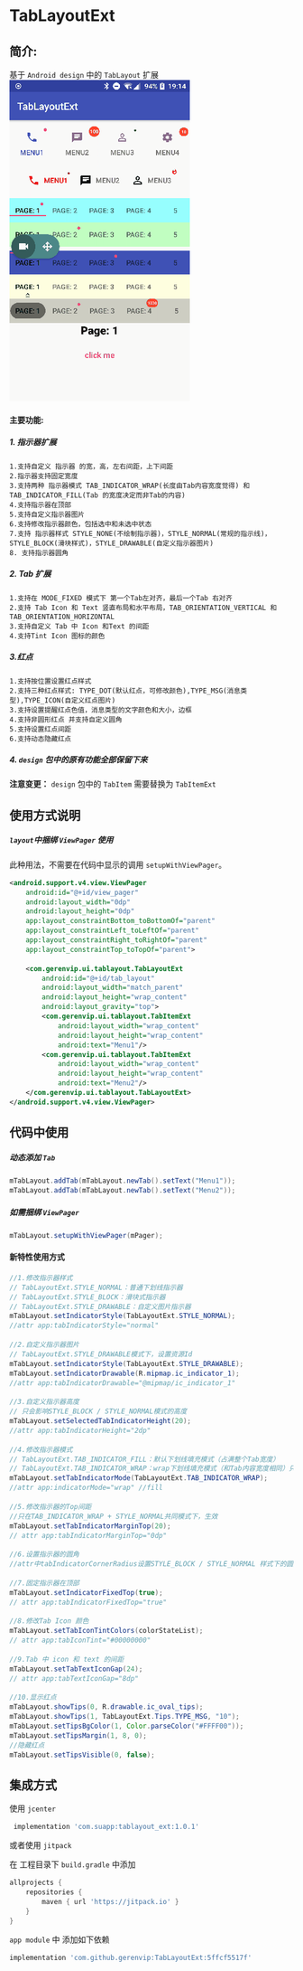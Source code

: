 # TabLayoutExt  

## 简介:  
基于 `Android design` 中的 `TabLayout` 扩展   
 ![](https://github.com/gerenvip/TabLayoutExt/blob/master/demo.gif?raw=true)
   
#### 主要功能:  

##### 1. 指示器扩展
```
1.支持自定义 指示器 的宽，高，左右间距，上下间距
2.指示器支持固定宽度
3.支持两种 指示器模式 TAB_INDICATOR_WRAP(长度由Tab内容宽度觉得) 和 TAB_INDICATOR_FILL(Tab 的宽度决定而非Tab的内容)
4.支持指示器在顶部
5.支持自定义指示器图片
6.支持修改指示器颜色，包括选中和未选中状态
7.支持 指示器样式 STYLE_NONE(不绘制指示器)，STYLE_NORMAL(常规的指示线)，STYLE_BLOCK(滑块样式)，STYLE_DRAWABLE(自定义指示器图片) 
8. 支持指示器圆角

```
##### 2. Tab 扩展
```
1.支持在 MODE_FIXED 模式下 第一个Tab左对齐，最后一个Tab 右对齐
2.支持 Tab Icon 和 Text 竖直布局和水平布局，TAB_ORIENTATION_VERTICAL 和 TAB_ORIENTATION_HORIZONTAL
3.支持自定义 Tab 中 Icon 和Text 的间距
4.支持Tint Icon 图标的颜色
```
##### 3.红点
```
1.支持按位置设置红点样式
2.支持三种红点样式: TYPE_DOT(默认红点，可修改颜色),TYPE_MSG(消息类型),TYPE_ICON(自定义红点图片)
3.支持设置提醒红点色值，消息类型的文字颜色和大小，边框
4.支持非圆形红点 并支持自定义圆角
5.支持设置红点间距
6.支持动态隐藏红点
```
##### 4. `design` 包中的原有功能全部保留下来

**注意变更：** `design` 包中的 `TabItem` 需要替换为 `TabItemExt`  


## 使用方式说明

##### `layout`中捆绑 `ViewPager` 使用

此种用法，不需要在代码中显示的调用 `setupWithViewPager`。

```xml
<android.support.v4.view.ViewPager
    android:id="@+id/view_pager"
    android:layout_width="0dp"
    android:layout_height="0dp"
    app:layout_constraintBottom_toBottomOf="parent"
    app:layout_constraintLeft_toLeftOf="parent"
    app:layout_constraintRight_toRightOf="parent"
    app:layout_constraintTop_toTopOf="parent">

    <com.gerenvip.ui.tablayout.TabLayoutExt
        android:id="@+id/tab_layout"
        android:layout_width="match_parent"
        android:layout_height="wrap_content"
        android:layout_gravity="top">
        <com.gerenvip.ui.tablayout.TabItemExt
            android:layout_width="wrap_content"
            android:layout_height="wrap_content"
            android:text="Menu1"/>
        <com.gerenvip.ui.tablayout.TabItemExt
            android:layout_width="wrap_content"
            android:layout_height="wrap_content"
            android:text="Menu2"/>
    </com.gerenvip.ui.tablayout.TabLayoutExt>
</android.support.v4.view.ViewPager>
```

## 代码中使用

##### 动态添加 `Tab`

```java
mTabLayout.addTab(mTabLayout.newTab().setText("Menu1"));
mTabLayout.addTab(mTabLayout.newTab().setText("Menu2"));

```

##### 如需捆绑 `ViewPager` 

```java
mTabLayout.setupWithViewPager(mPager);
```

#### 新特性使用方式

```java
//1.修改指示器样式
// TabLayoutExt.STYLE_NORMAL：普通下划线指示器
// TabLayoutExt.STYLE_BLOCK：滑块式指示器
// TabLayoutExt.STYLE_DRAWABLE：自定义图片指示器
mTabLayout.setIndicatorStyle(TabLayoutExt.STYLE_NORMAL);
//attr app:tabIndicatorStyle="normal"

//2.自定义指示器图片
// TabLayoutExt.STYLE_DRAWABLE模式下，设置资源Id
mTabLayout.setIndicatorStyle(TabLayoutExt.STYLE_DRAWABLE);
mTabLayout.setIndicatorDrawable(R.mipmap.ic_indicator_1);
//attr app:tabIndicatorDrawable="@mipmap/ic_indicator_1"

//3.自定义指示器高度
// 只会影响STYLE_BLOCK / STYLE_NORMAL模式的高度
mTabLayout.setSelectedTabIndicatorHeight(20);
//attr app:tabIndicatorHeight="2dp"

//4.修改指示器模式
// TabLayoutExt.TAB_INDICATOR_FILL：默认下划线填充模式（占满整个Tab宽度）
// TabLayoutExt.TAB_INDICATOR_WRAP：wrap下划线填充模式（和Tab内容宽度相同）只会影响STYLE_BLOCK / STYLE_NORMAL模式
mTabLayout.setTabIndicatorMode(TabLayoutExt.TAB_INDICATOR_WRAP);
//attr app:indicatorMode="wrap" //fill

//5.修改指示器的Top间距
//只在TAB_INDICATOR_WRAP + STYLE_NORMAL共同模式下，生效
mTabLayout.setTabIndicatorMarginTop(20);
// attr app:tabIndicatorMarginTop="0dp"

//6.设置指示器的圆角
//attr中tabIndicatorCornerRadius设置STYLE_BLOCK / STYLE_NORMAL 样式下的圆角

//7.固定指示器在顶部
mTabLayout.setIndicatorFixedTop(true);
// attr app:tabIndicatorFixedTop="true"

//8.修改Tab Icon 颜色
mTabLayout.setTabIconTintColors(colorStateList);
// attr app:tabIconTint="#00000000"

//9.Tab 中 icon 和 text 的间距
mTabLayout.setTabTextIconGap(24);
// attr app:tabTextIconGap="8dp"

//10.显示红点
mTabLayout.showTips(0, R.drawable.ic_oval_tips);
mTabLayout.showTips(1, TabLayoutExt.Tips.TYPE_MSG, "10");
mTabLayout.setTipsBgColor(1, Color.parseColor("#FFFF00"));
mTabLayout.setTipsMargin(1, 8, 0);
//隐藏红点
mTabLayout.setTipsVisible(0, false);

```

## 集成方式   

使用 `jcenter`   
```groovy
 implementation 'com.suapp:tablayout_ext:1.0.1'
```
或者使用 `jitpack` 

在 工程目录下 `build.gradle` 中添加   

```groovy
allprojects {
    repositories {
        maven { url 'https://jitpack.io' }
    }
}
```
`app module` 中 添加如下依赖   
```groovy
implementation 'com.github.gerenvip:TabLayoutExt:5ffcf5517f'
```